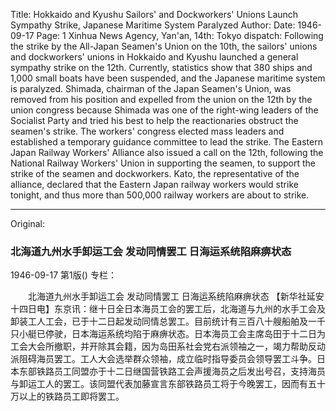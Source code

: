 Title: Hokkaido and Kyushu Sailors' and Dockworkers' Unions Launch Sympathy Strike, Japanese Maritime System Paralyzed
Author:
Date: 1946-09-17
Page: 1
Xinhua News Agency, Yan'an, 14th: Tokyo dispatch: Following the strike by the All-Japan Seamen's Union on the 10th, the sailors' unions and dockworkers' unions in Hokkaido and Kyushu launched a general sympathy strike on the 12th. Currently, statistics show that 380 ships and 1,000 small boats have been suspended, and the Japanese maritime system is paralyzed. Shimada, chairman of the Japan Seamen's Union, was removed from his position and expelled from the union on the 12th by the union congress because Shimada was one of the right-wing leaders of the Socialist Party and tried his best to help the reactionaries obstruct the seamen's strike. The workers' congress elected mass leaders and established a temporary guidance committee to lead the strike. The Eastern Japan Railway Workers' Alliance also issued a call on the 12th, following the National Railway Workers' Union in supporting the seamen, to support the strike of the seamen and dockworkers. Kato, the representative of the alliance, declared that the Eastern Japan railway workers would strike tonight, and thus more than 500,000 railway workers are about to strike.



<hr /> 

Original: 


### 北海道九州水手卸运工会  发动同情罢工  日海运系统陷麻痹状态

1946-09-17
第1版()
专栏：

　　北海道九州水手卸运工会
    发动同情罢工
    日海运系统陷麻痹状态
    【新华社延安十四日电】东京讯：继十日全日本海员工会的罢工后，北海道与九州的水手工会及卸装工人工会，已于十二日起发动同情总罢工。目前统计有三百八十艘船舶及一千只小艇已停驶，日本海运系统均陷于麻痹状态。日本海员工会主席岛田于十二日为工会大会所撤职，并开除其会籍，因为岛田系社会党右派领袖之一，竭力帮助反动派阻碍海员罢工。工人大会选举群众领袖，成立临时指导委员会领导罢工斗争。日本东部铁路员工同盟亦于十二日继国营铁路工会声援海员之后发出号召，支持海员与卸运工人的罢工。该同盟代表加藤宣言东部铁路员工将于今晚罢工，因而有五十万以上的铁路员工即将罢工。
